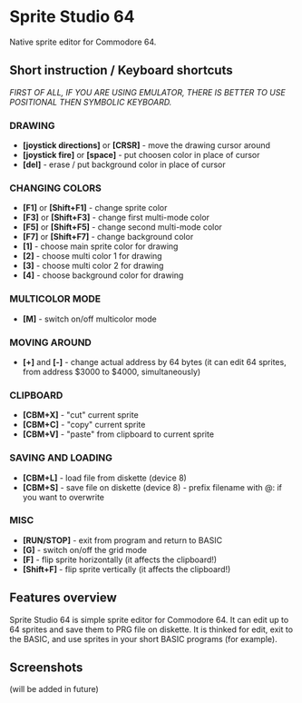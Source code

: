 # Sprite Studio 64
Native sprite editor for Commodore 64.
## Short instruction / Keyboard shortcuts
*FIRST OF ALL, IF YOU ARE USING EMULATOR, THERE IS BETTER TO USE POSITIONAL THEN SYMBOLIC KEYBOARD.*
### DRAWING
* **[joystick directions]** or **[CRSR]** - move the drawing cursor around
* **[joystick fire]** or **[space]** - put choosen color in place of cursor
* **[del]** - erase / put background color in place of cursor
### CHANGING COLORS
* **[F1]** or **[Shift+F1]** - change sprite color
* **[F3]** or **[Shift+F3]** - change first multi-mode color
* **[F5]** or **[Shift+F5]** - change second multi-mode color
* **[F7]** or **[Shift+F7]** - change background color
* **[1]** - choose main sprite color for drawing
* **[2]** - choose multi color 1 for drawing
* **[3]** - choose multi color 2 for drawing
* **[4]** - choose background color for drawing
### MULTICOLOR MODE
* **[M]** - switch on/off multicolor mode
### MOVING AROUND
* **[+]** and **[-]** - change actual address by 64 bytes (it can edit 64 sprites, from address $3000 to $4000, simultaneously)
### CLIPBOARD
* **[CBM+X]** - "cut" current sprite
* **[CBM+C]** - "copy" current sprite
* **[CBM+V]** - "paste" from clipboard to current sprite
### SAVING AND LOADING
* **[CBM+L]** - load file from diskette (device 8)
* **[CBM+S]** - save file on diskette (device 8) - prefix filename with @: if you want to overwrite
### MISC
* **[RUN/STOP]** - exit from program and return to BASIC
* **[G]** - switch on/off the grid mode
* **[F]** - flip sprite horizontally (it affects the clipboard!)
* **[Shift+F]** - flip sprite vertically (it affects the clipboard!)
## Features overview
Sprite Studio 64 is simple sprite editor for Commodore 64. It can edit up to 64 sprites and save them to PRG file on diskette.
It is thinked for edit, exit to the BASIC, and use sprites in your short BASIC programs (for example).
## Screenshots
(will be added in future)
